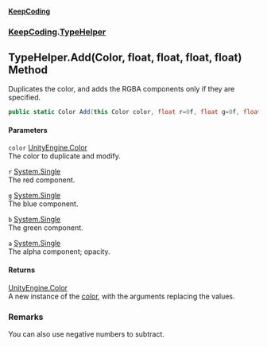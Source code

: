 #### [KeepCoding](index.md 'index')
### [KeepCoding](KeepCoding.md 'KeepCoding').[TypeHelper](TypeHelper.md 'KeepCoding.TypeHelper')
## TypeHelper.Add(Color, float, float, float, float) Method
Duplicates the color, and adds the RGBA components only if they are specified.  
```csharp
public static Color Add(this Color color, float r=0f, float g=0f, float b=0f, float a=0f);
```
#### Parameters
<a name='KeepCoding.TypeHelper.Add(Color.float.float.float.float).color'></a>
`color` [UnityEngine.Color](https://docs.microsoft.com/en-us/dotnet/api/UnityEngine.Color 'UnityEngine.Color')  
The color to duplicate and modify.
  
<a name='KeepCoding.TypeHelper.Add(Color.float.float.float.float).r'></a>
`r` [System.Single](https://docs.microsoft.com/en-us/dotnet/api/System.Single 'System.Single')  
The red component.
  
<a name='KeepCoding.TypeHelper.Add(Color.float.float.float.float).g'></a>
`g` [System.Single](https://docs.microsoft.com/en-us/dotnet/api/System.Single 'System.Single')  
The blue component.
  
<a name='KeepCoding.TypeHelper.Add(Color.float.float.float.float).b'></a>
`b` [System.Single](https://docs.microsoft.com/en-us/dotnet/api/System.Single 'System.Single')  
The green component.
  
<a name='KeepCoding.TypeHelper.Add(Color.float.float.float.float).a'></a>
`a` [System.Single](https://docs.microsoft.com/en-us/dotnet/api/System.Single 'System.Single')  
The alpha component; opacity.
  
#### Returns
[UnityEngine.Color](https://docs.microsoft.com/en-us/dotnet/api/UnityEngine.Color 'UnityEngine.Color')  
A new instance of the [color](TypeHelper.Add.PiZ19Q07toZi09TDfoLvRg.md#KeepCoding.TypeHelper.Add(Color.float.float.float.float).color 'KeepCoding.TypeHelper.Add(Color, float, float, float, float).color'), with the arguments replacing the values.
### Remarks
You can also use negative numbers to subtract.  
